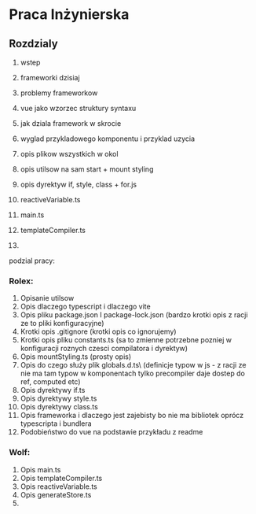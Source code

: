 # Praca Inżynierska

## Rozdzialy

1. wstep
2. frameworki dzisiaj
3. problemy frameworkow
4. vue jako wzorzec struktury syntaxu
5. jak dziala framework w skrocie
6. wyglad przykladowego komponentu i przyklad uzycia

7. opis plikow wszystkich w okol
8. opis utilsow na sam start + mount styling
9. opis dyrektyw if, style, class + for.js

10. reactiveVariable.ts
11. main.ts
12. templateCompiler.ts
13.

podzial pracy:

### Rolex:

1. Opisanie utilsow
2. Opis dlaczego typescript i dlaczego vite
3. Opis pliku package.json I package-lock.json (bardzo krotki opis z racji ze to pliki konfiguracyjne)
4. Krotki opis .gitignore (krotki opis co ignorujemy)
5. Krotki opis pliku constants.ts (sa to zmienne potrzebne pozniej w konfiguracji roznych czesci compilatora i dyrektyw)
6. Opis mountStyling.ts (prosty opis)
7. Opis do czego służy plik globals.d.ts\ (definicje typow w js - z racji ze nie ma tam typow w komponentach tylko precompiler daje dostep do ref, computed etc)
8. Opis dyrektywy if.ts
9. Opis dyrektywy style.ts
10. Opis dyrektywy class.ts
11. Opis frameworka i dlaczego jest zajebisty bo nie ma bibliotek oprócz typescripta i bundlera
12. Podobieństwo do vue na podstawie przykładu z readme

### Wolf:

1. Opis main.ts
2. Opis templateCompiler.ts
3. Opis reactiveVariable.ts
4. Opis generateStore.ts
5.
